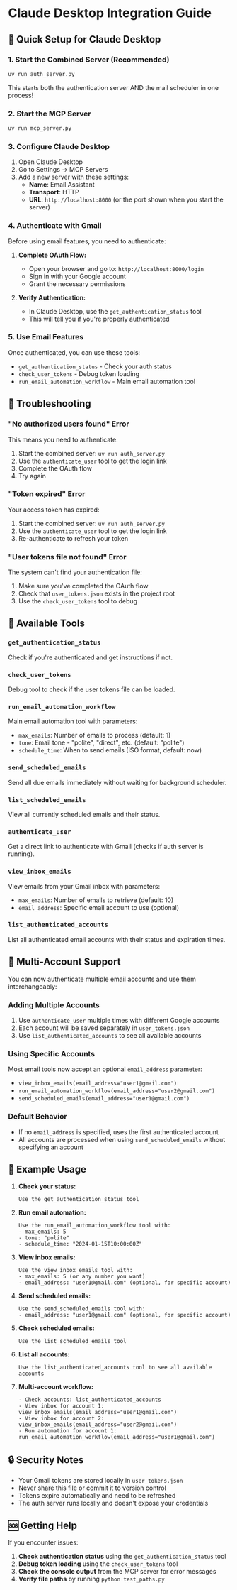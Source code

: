 # Claude Desktop Integration Guide

## 🚀 Quick Setup for Claude Desktop

### 1. **Start the Combined Server (Recommended)**
```bash
uv run auth_server.py
```
This starts both the authentication server AND the mail scheduler in one process!

### 2. **Start the MCP Server**
```bash
uv run mcp_server.py
```

### 3. **Configure Claude Desktop**
1. Open Claude Desktop
2. Go to Settings → MCP Servers
3. Add a new server with these settings:
   - **Name**: Email Assistant
   - **Transport**: HTTP
   - **URL**: `http://localhost:8000` (or the port shown when you start the server)

### 4. **Authenticate with Gmail**
Before using email features, you need to authenticate:

1. **Complete OAuth Flow:**
   - Open your browser and go to: `http://localhost:8000/login`
   - Sign in with your Google account
   - Grant the necessary permissions

3. **Verify Authentication:**
   - In Claude Desktop, use the `get_authentication_status` tool
   - This will tell you if you're properly authenticated

### 5. **Use Email Features**
Once authenticated, you can use these tools:

- `get_authentication_status` - Check your auth status
- `check_user_tokens` - Debug token loading
- `run_email_automation_workflow` - Main email automation tool

## 🔧 Troubleshooting

### **"No authorized users found" Error**
This means you need to authenticate:
1. Start the combined server: `uv run auth_server.py`
2. Use the `authenticate_user` tool to get the login link
3. Complete the OAuth flow
4. Try again

### **"Token expired" Error**
Your access token has expired:
1. Start the combined server: `uv run auth_server.py`
2. Use the `authenticate_user` tool to get the login link
3. Re-authenticate to refresh your token

### **"User tokens file not found" Error**
The system can't find your authentication file:
1. Make sure you've completed the OAuth flow
2. Check that `user_tokens.json` exists in the project root
3. Use the `check_user_tokens` tool to debug

## 📧 Available Tools

### `get_authentication_status`
Check if you're authenticated and get instructions if not.

### `check_user_tokens`
Debug tool to check if the user tokens file can be loaded.

### `run_email_automation_workflow`
Main email automation tool with parameters:
- `max_emails`: Number of emails to process (default: 1)
- `tone`: Email tone - "polite", "direct", etc. (default: "polite")
- `schedule_time`: When to send emails (ISO format, default: now)

### `send_scheduled_emails`
Send all due emails immediately without waiting for background scheduler.

### `list_scheduled_emails`
View all currently scheduled emails and their status.

### `authenticate_user`
Get a direct link to authenticate with Gmail (checks if auth server is running).

### `view_inbox_emails`
View emails from your Gmail inbox with parameters:
- `max_emails`: Number of emails to retrieve (default: 10)
- `email_address`: Specific email account to use (optional)

### `list_authenticated_accounts`
List all authenticated email accounts with their status and expiration times.

## 🔄 Multi-Account Support

You can now authenticate multiple email accounts and use them interchangeably:

### Adding Multiple Accounts
1. Use `authenticate_user` multiple times with different Google accounts
2. Each account will be saved separately in `user_tokens.json`
3. Use `list_authenticated_accounts` to see all available accounts

### Using Specific Accounts
Most email tools now accept an optional `email_address` parameter:
- `view_inbox_emails(email_address="user1@gmail.com")`
- `run_email_automation_workflow(email_address="user2@gmail.com")`
- `send_scheduled_emails(email_address="user1@gmail.com")`

### Default Behavior
- If no `email_address` is specified, uses the first authenticated account
- All accounts are processed when using `send_scheduled_emails` without specifying an account

## 🎯 Example Usage

1. **Check your status:**
   ```
   Use the get_authentication_status tool
   ```

2. **Run email automation:**
   ```
   Use the run_email_automation_workflow tool with:
   - max_emails: 5
   - tone: "polite"
   - schedule_time: "2024-01-15T10:00:00Z"
   ```

3. **View inbox emails:**
   ```
   Use the view_inbox_emails tool with:
   - max_emails: 5 (or any number you want)
   - email_address: "user1@gmail.com" (optional, for specific account)
   ```

4. **Send scheduled emails:**
   ```
   Use the send_scheduled_emails tool with:
   - email_address: "user1@gmail.com" (optional, for specific account)
   ```

5. **Check scheduled emails:**
   ```
   Use the list_scheduled_emails tool
   ```

6. **List all accounts:**
   ```
   Use the list_authenticated_accounts tool to see all available accounts
   ```

7. **Multi-account workflow:**
   ```
   - Check accounts: list_authenticated_accounts
   - View inbox for account 1: view_inbox_emails(email_address="user1@gmail.com")
   - View inbox for account 2: view_inbox_emails(email_address="user2@gmail.com")
   - Run automation for account 1: run_email_automation_workflow(email_address="user1@gmail.com")
   ```

## 🔒 Security Notes

- Your Gmail tokens are stored locally in `user_tokens.json`
- Never share this file or commit it to version control
- Tokens expire automatically and need to be refreshed
- The auth server runs locally and doesn't expose your credentials

## 🆘 Getting Help

If you encounter issues:

1. **Check authentication status** using the `get_authentication_status` tool
2. **Debug token loading** using the `check_user_tokens` tool
3. **Check the console output** from the MCP server for error messages
4. **Verify file paths** by running `python test_paths.py` 